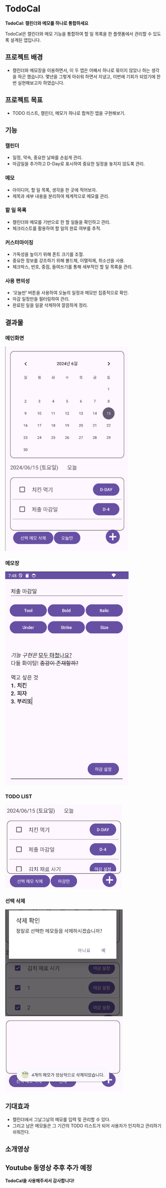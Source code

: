 # TodoCal

**TodoCal: 캘린더와 메모를 하나로 통합하세요**

TodoCal은 캘린더와 메모 기능을 통합하여 할 일 목록을 한 플랫폼에서 관리할 수 있도록 설계된 앱입니다.

## 프로젝트 배경
 - 캘린더와 메모장을 이용하면서, 이 두 앱은 어째서 하나로 묶이지 않았나 하는 생각을 하곤 했습니다. 몇년을 그렇게 아쉬워 하면서 지냈고, 이번에 기회가 되었기에 한번 실현해보고자 하였습니다.

## 프로젝트 목표
 - TODO 리스트, 캘린더, 메모가 하나로 합쳐진 앱을 구현해보기.
   
## 기능

### 캘린더
- 일정, 약속, 중요한 날짜를 손쉽게 관리.
- 마감일을 추가하고 D-Day로 표시하여 중요한 일정을 놓치지 않도록 관리.

### 메모
- 아이디어, 할 일 목록, 생각을 한 곳에 적어보자.
- 제목과 세부 내용을 분리하여 체계적으로 메모를 관리.

### 할 일 목록
- 캘린더와 메모를 기반으로 한 할 일들을 확인하고 관리.
- 체크리스트를 활용하여 할 일의 완료 여부를 추적.

### 커스터마이징
- 가독성을 높이기 위해 폰트 크기를 조절.
- 중요한 정보를 강조하기 위해 볼드체, 이탤릭체, 취소선을 사용.
- 체크박스, 번호, 중점, 들여쓰기를 통해 세부적인 할 일 목록을 관리.

### 사용 편의성
- ‘오늘만’ 버튼을 사용하여 오늘의 일정과 메모만 집중적으로 확인.
- 마감 일정만을 필터링하여 관리.
- 완료된 일을 일괄 삭제하여 깔끔하게 정리.

## 결과물
###  메인화면

![메인 화면](https://github.com/yuseong95/TodoCalNote/blob/master/todocalimage/%EB%A9%94%EC%9D%B8%EC%88%98%EC%A0%95.png)

###  메모장

![메모장](https://github.com/yuseong95/TodoCalNote/blob/master/todocalimage/%EB%A9%94%EB%AA%A81.png)

###  TODO LIST
  
![메모장](https://github.com/yuseong95/TodoCalNote/blob/master/todocalimage/todo2.png)

###  선택 삭제

![종합삭제](https://github.com/yuseong95/TodoCalNote/blob/master/todocalimage/%EC%82%AD%EC%A0%9C%ED%95%A9%EB%B3%B8.jpg)

## 기대효과
- 캘린더에서 그날그날의 메모를 입력 및 관리할 수 있다.
- 그리고 남은 메모들은 그 기간의 TODO 리스트가 되어 사용자가 인지하고 관리하기 쉬워진다.


## 소개영상
Youtube 동영상
추후 추가 예정
---
**TodoCal을 사용해주셔서 감사합니다!**
